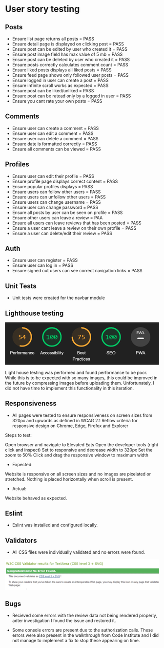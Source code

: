 # User story testing

## Posts

* Ensure list page returns all posts = PASS
* Ensure detail page is displayed on clicking post = PASS
* Ensure post can be edited by user who created it = PASS
* Ensure post image field has max value of 5 mb = PASS
* Ensure post can be deleted by user who created it = PASS
* Ensure posts correctly calculates comment count = PASS
* Ensure liked posts displays all liked posts = PASS
* Ensure feed page shows only followed user posts = PASS
* Ensure logged in user can create a post = PASS
* Ensure infinite scroll works as expected = PASS
* Ensure post can be liked/unliked = PASS
* Ensure post can be ratead only by a logged in user = PASS
* Ensure you cant rate your own posts = PASS

## Comments

* Ensure user can create a comment = PASS
* Ensure user can edit a comment = PASS
* Ensure user can delete a comment = PASS
* Ensure date is formatted correctly = PASS
* Ensure all comments can be viewed = PASS

## Profiles

* Ensure user can edit their profile = PASS
* Ensure profile page displays correct content = PASS
* Ensure popular profiles displays = PASS
* Ensure users can follow other users = PASS
* Ensure users can unfollow other users = PASS
* Ensure users can change username = PASS
* Ensure user can change password = PASS
* Ensure all posts by user can be seen on profile = PASS
* Ensure other users can leave a review = PAA
* Ensure all users can leave reviews that has been posted = PASS
* Ensure a user cant leave a review on their own profile = PASS
* Ensure a user can delete/edit their review = PASS

## Auth

* Ensure user can register = PASS 
* Ensure user can log in = PASS
* Ensure signed out users can see correct navigation links = PASS


## Unit Tests 

* Unit tests were created for the navbar module

## Lighthouse testing

![image](readme/images/lighthouse.png)

Light house testing was performed and found performance to be poor. While this is to be expected with so many images, this could be improved in the future by compressing images before uploading them. Unfortunately, I did not have time to implement this functionality in this iteration.

## Responsiveness

* All pages were tested to ensure responsiveness on screen sizes from 320px and upwards as defined in WCAG 2.1 Reflow criteria for responsive design on Chrome, Edge, Firefox and Explorer

Steps to test:

Open browser and navigate to Elevated Eats
Open the developer tools (right click and inspect)
Set to responsive and decrease width to 320px
Set the zoom to 50%
Click and drag the responsive window to maximum width

* Expected:

Website is responsive on all screen sizes and no images are pixelated or stretched. Nothing is placed horizontally when scroll is present. 

* Actual:

Website behaved as expected.

## Eslint

* Eslint was installed and configured locally. 

## Validators

* All CSS files were individually validated and no errors were found.

![image](readme/images/vne.png)

## Bugs 

* Recieved some errors with the review data not being rendered properly, adter investigation I found the issue and restored it.

* Some console errors are present due to the authorization calls. These errors were also present in the walkthrough from Code Institute and I did not manage to implement a fix to stop these appearing on time.